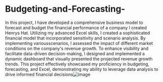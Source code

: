 # Budgeting-and-Forecasting-
In this project, I have developed a comprehensive business model to forecast and budget the financial performance of a company I created Henrys Hat. Utilizing my advanced Excel skills, I created a sophisticated financial model that incorporated
sensitivity and scenario analysis. By implementing 
variousscenarios, I assessed the impact of different 
market conditions on the company's revenue growth. 
To enhance visibility and facilitate data-driven 
decision-making, I designed and implemented a 
dynamic dashboard that visually presented the 
projected revenue growth trends. This project 
effectively showcased my proficiency in budgeting,
forecasting, and Excel, demonstrating my ability to 
leverage data analysis to drive informed financial 
decisions![image](https://github.com/pravirajain/Budgeting-and-Forecasting-/assets/142695978/fdf56117-76ba-4892-b8d2-023f1d324f20)
